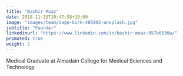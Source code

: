 ```yaml
---
title: "Bashir Muaz"
date: 2018-11-19T10:47:58+10:00
image: "images/team/sage-kirk-485982-unsplash.jpg"
jobtitle: "Founder"
linkedinurl: "https://www.linkedin.com/in/bashir-muaz-957b6530a/"
promoted: true
weight: 2
---
```


Medical Graduate at Almadain College for Medical Sciences and Technology
